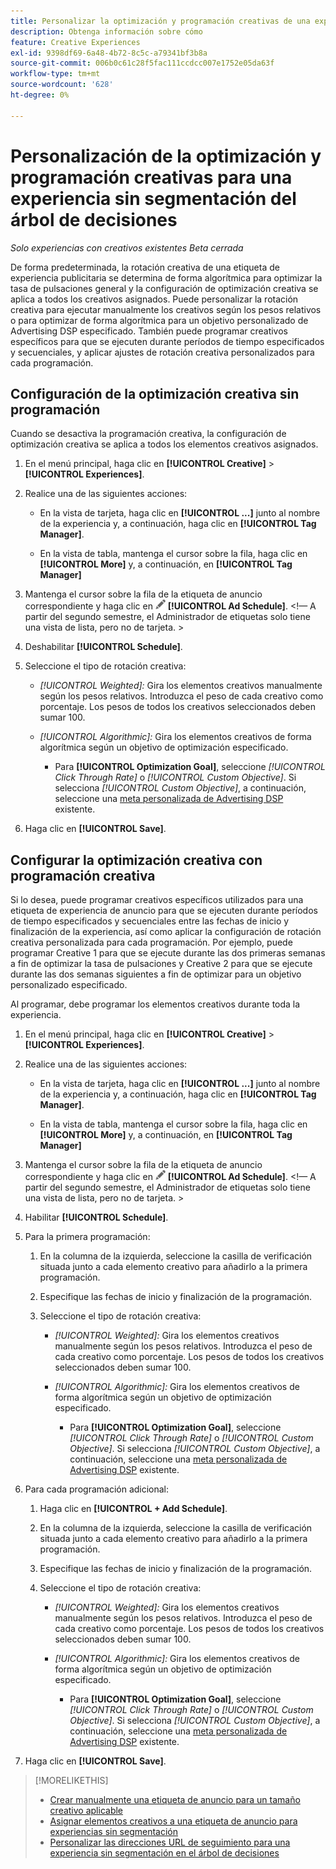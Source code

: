 ```yaml
---
title: Personalizar la optimización y programación creativas de una experiencia
description: Obtenga información sobre cómo
feature: Creative Experiences
exl-id: 9398df69-6a48-4b72-8c5c-a79341bf3b8a
source-git-commit: 006b0c61c28f5fac111ccdcc007e1752e05da63f
workflow-type: tm+mt
source-wordcount: '628'
ht-degree: 0%

---
```


# Personalización de la optimización y programación creativas para una experiencia sin segmentación del árbol de decisiones

*Solo experiencias con creativos existentes*
*Beta cerrada*

De forma predeterminada, la rotación creativa de una etiqueta de experiencia publicitaria se determina de forma algorítmica para optimizar la tasa de pulsaciones general y la configuración de optimización creativa se aplica a todos los creativos asignados. Puede personalizar la rotación creativa para ejecutar manualmente los creativos según los pesos relativos o para optimizar de forma algorítmica para un objetivo personalizado de Advertising DSP especificado. También puede programar creativos específicos para que se ejecuten durante períodos de tiempo especificados y secuenciales, y aplicar ajustes de rotación creativa personalizados para cada programación.

## Configuración de la optimización creativa sin programación

Cuando se desactiva la programación creativa, la configuración de optimización creativa se aplica a todos los elementos creativos asignados.

1. En el menú principal, haga clic en **[!UICONTROL Creative]** > **[!UICONTROL Experiences]**.

1. Realice una de las siguientes acciones:

   * En la vista de tarjeta, haga clic en **[!UICONTROL ...]** junto al nombre de la experiencia y, a continuación, haga clic en **[!UICONTROL Tag Manager]**.

   * En la vista de tabla, mantenga el cursor sobre la fila, haga clic en **[!UICONTROL More]** y, a continuación, en **[!UICONTROL Tag Manager]**

1. Mantenga el cursor sobre la fila de la etiqueta de anuncio correspondiente y haga clic en ![Programación de anuncios](/help/creative/assets/edit-gray.png "Editar URL de seguimiento") **[!UICONTROL Ad Schedule]**. <!-- For targeted experiences, this is "Edit Schedules" -->&lt;!— A partir del segundo semestre, el Administrador de etiquetas solo tiene una vista de lista, pero no de tarjeta. >

1. Deshabilitar **[!UICONTROL Schedule]**.

1. Seleccione el tipo de rotación creativa:

   * *[!UICONTROL Weighted]:* Gira los elementos creativos manualmente según los pesos relativos. Introduzca el peso de cada creativo como porcentaje. Los pesos de todos los creativos seleccionados deben sumar 100.

   * *[!UICONTROL Algorithmic]:* Gira los elementos creativos de forma algorítmica según un objetivo de optimización especificado.

      * Para **[!UICONTROL Optimization Goal]**, seleccione *[!UICONTROL Click Through Rate]* o *[!UICONTROL Custom Objective]*.  Si selecciona *[!UICONTROL Custom Objective]*, a continuación, seleccione una [meta personalizada de Advertising DSP](/help/dsp/optimization/custom-goal.md) existente.<!-- Verify -->

1. Haga clic en **[!UICONTROL Save]**.

## Configurar la optimización creativa con programación creativa

Si lo desea, puede programar creativos específicos utilizados para una etiqueta de experiencia de anuncio para que se ejecuten durante períodos de tiempo especificados y secuenciales entre las fechas de inicio y finalización de la experiencia, así como aplicar la configuración de rotación creativa personalizada para cada programación. Por ejemplo, puede programar Creative 1 para que se ejecute durante las dos primeras semanas a fin de optimizar la tasa de pulsaciones y Creative 2 para que se ejecute durante las dos semanas siguientes a fin de optimizar para un objetivo personalizado especificado.

Al programar, debe programar los elementos creativos durante toda la experiencia.

1. En el menú principal, haga clic en **[!UICONTROL Creative]** > **[!UICONTROL Experiences]**.

1. Realice una de las siguientes acciones:

   * En la vista de tarjeta, haga clic en **[!UICONTROL ...]** junto al nombre de la experiencia y, a continuación, haga clic en **[!UICONTROL Tag Manager]**.

   * En la vista de tabla, mantenga el cursor sobre la fila, haga clic en **[!UICONTROL More]** y, a continuación, en **[!UICONTROL Tag Manager]**

1. Mantenga el cursor sobre la fila de la etiqueta de anuncio correspondiente y haga clic en ![Programación de anuncios](/help/creative/assets/edit-gray.png "Editar URL de seguimiento") **[!UICONTROL Ad Schedule]**. <!-- For targeted experiences, this is "Edit Schedules" -->&lt;!— A partir del segundo semestre, el Administrador de etiquetas solo tiene una vista de lista, pero no de tarjeta. >

1. Habilitar **[!UICONTROL Schedule]**.

1. Para la primera programación:

   1. En la columna de la izquierda, seleccione la casilla de verificación situada junto a cada elemento creativo para añadirlo a la primera programación.

   1. Especifique las fechas de inicio y finalización de la programación.

   1. Seleccione el tipo de rotación creativa:

      * *[!UICONTROL Weighted]:* Gira los elementos creativos manualmente según los pesos relativos. Introduzca el peso de cada creativo como porcentaje. Los pesos de todos los creativos seleccionados deben sumar 100.

      * *[!UICONTROL Algorithmic]:* Gira los elementos creativos de forma algorítmica según un objetivo de optimización especificado.

         * Para **[!UICONTROL Optimization Goal]**, seleccione *[!UICONTROL Click Through Rate]* o *[!UICONTROL Custom Objective]*.  Si selecciona *[!UICONTROL Custom Objective]*, a continuación, seleccione una [meta personalizada de Advertising DSP](/help/dsp/optimization/custom-goal.md) existente.<!-- Verify -->

1. Para cada programación adicional:

   1. Haga clic en **[!UICONTROL + Add Schedule]**.

   1. En la columna de la izquierda, seleccione la casilla de verificación situada junto a cada elemento creativo para añadirlo a la primera programación.

   1. Especifique las fechas de inicio y finalización de la programación.

   1. Seleccione el tipo de rotación creativa:

      * *[!UICONTROL Weighted]:* Gira los elementos creativos manualmente según los pesos relativos. Introduzca el peso de cada creativo como porcentaje. Los pesos de todos los creativos seleccionados deben sumar 100.

      * *[!UICONTROL Algorithmic]:* Gira los elementos creativos de forma algorítmica según un objetivo de optimización especificado.

         * Para **[!UICONTROL Optimization Goal]**, seleccione *[!UICONTROL Click Through Rate]* o *[!UICONTROL Custom Objective]*.  Si selecciona *[!UICONTROL Custom Objective]*, a continuación, seleccione una [meta personalizada de Advertising DSP](/help/dsp/optimization/custom-goal.md) existente.<!-- Verify -->

1. Haga clic en **[!UICONTROL Save]**.

>[!MORELIKETHIS]
>
>* [Crear manualmente una etiqueta de anuncio para un tamaño creativo aplicable](/help/creative/experiences/experience-tag-create-manually.md)
>* [Asignar elementos creativos a una etiqueta de anuncio para experiencias sin segmentación](experience-tag-assign-creatives.md)
>* [Personalizar las direcciones URL de seguimiento para una experiencia sin segmentación en el árbol de decisiones](experience-tracking-urls-no-targeting.md)
